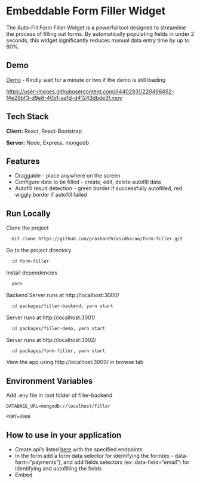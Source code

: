 
# Embeddable Form Filler Widget

The Auto-Fill Form Filler Widget is a powerful tool designed to streamline the process of filling out forms. By automatically populating fields in under 2 seconds, this widget significantly reduces manual data entry time by up to 80%.




## Demo

[Demo](https://form-filler-backend.onrender.com/) - Kindly wait for a minute or two if the demo is still loading


https://user-images.githubusercontent.com/64402931/220498492-f4e29bf3-d9e8-40b1-aa1d-d41243dbde3f.mov



## Tech Stack

**Client:** React, React-Bootstrap

**Server:** Node, Express, mongodb


## Features

 - Draggable - place anywhere on the screen
 - Configure data to be filled - create, edit, delete autofill data
 - Autofill result detection - green border if successfully autofilled, red wiggly border if autofill failed


## Run Locally

Clone the project

```bash
  Git clone https://github.com/prashanthsasidharan/form-filler.git
```

Go to the project directory

```bash
  cd form-filler
```

Install dependencies

```bash
  yarn
```

Backend Server runs at http://localhost:3000/

```bash
  cd packages/filler-backend, yarn start
```

Server runs at http://localhost:3001/

```bash
  cd packages/filler-demo, yarn start
```

Server runs at http://localhost:3002/

```bash
  cd packages/form-filler, yarn start
```

View the app using http://localhost:3000/ in browse tab


## Environment Variables

Add .env file in root folder of filler-backend

`DATABASE_URL=mongodb://localhost/filler`

`PORT=3000`

## How to use in your application

- Create api’s listed [here](https://github.com/prashanthsasidharan/form-filler/tree/main/packages/filler-backend) with the specified endpoints
- In the form add a form data selector for identifying the form(ex - data-form=“payments”), and add fields selectors  (ex: data-field=“email”) for identifying and autofilling the fields
- Embed **<script src=“https://embeddable-form-filler.netlify.app/bundle.min.js” can-edit=“true”>** in your app
- Configure credentials that needs to be autofilled by clicking the edit option on the filler
- Once successfully configuring autofill data, you can remove`can-edit` attribute in script to prevent others from editing or configuring it.


## Contributing

Contributions are always welcome!


## 🔗 Links
[![portfolio](https://img.shields.io/badge/my_portfolio-000?style=for-the-badge&logo=ko-fi&logoColor=white)](https://prashtalks.netlify.app/)
[![linkedin](https://img.shields.io/badge/linkedin-0A66C2?style=for-the-badge&logo=linkedin&logoColor=white)](https://www.linkedin.com/in/prashanth-sasidharan-7a32301a8/)
[![devto](https://img.shields.io/badge/dev.to-0A0A0A?style=for-the-badge&logo=devdotto&logoColor=white)](https://dev.to/prashan81992916)

## Badges

[![MIT License](https://img.shields.io/badge/License-MIT-green.svg)](https://choosealicense.com/licenses/mit/)

## License

[MIT](https://choosealicense.com/licenses/mit/)


